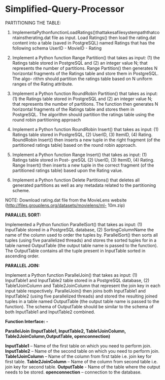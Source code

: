 # Simplified-Query-Processor

PARTITIONING THE TABLE:

1. ImplementaPythonfunctionLoadRatings()thattakesafilesystempaththatcontainstherating.dat file as input. Load Ratings() then      load the rating.dat content into a table (saved in PostgreSQL) named Ratings that has the following schema
                                          UserID - MovieID - Rating

2. Implement a Python function Range Partition() that takes as input: (1) the Ratings table stored in PostgreSQL and (2) an      integer value N; that represents the number of partitions. Range Partition() then generates N horizontal fragments of the      Ratings table and store them in PostgreSQL. The algo- rithm should partition the ratings table based on N uniform ranges of    the Rating attribute.

3. Implement a Python function RoundRobin Partition() that takes as input: (1) the Ratings table stored in PostgreSQL and (2)    an integer value N; that represents the number of partitions. The function then generates N horizontal fragments of the        Ratings table and stores them in PostgreSQL. The algorithm should partition the ratings table using the round robin            partitioning approach

4. Implement a Python function RoundRobin Insert() that takes as input: (1) Ratings table stored in PostgreSQL, (2) UserID,      (3) ItemID, (4) Rating. RoundRobin Insert() then inserts a new tuple in the right fragment (of the partitioned ratings        table) based on the round robin approach.

5. Implement a Python function Range Insert() that takes as input: (1) Ratings table stored in Post- greSQL (2) UserID, (3)      ItemID, (4) Rating. Range Insert() then inserts a new tuple in the correct fragment (of the partitioned ratings table)        based upon the Rating value.

6. Implement a Python function Delete Partitions() that deletes all generated partitions as well as any metadata related to      the partitioning scheme.

NOTE: Download rating.dat file from the MovieLens website (http://files.grouplens.org/datasets/movielens/ml- 10m.zip)
                                           
**PARALLEL SORT:**

Implemented a Python function ParallelSort() that takes as input: (1) InputTable stored in a PostgreSQL database, (2) SortingColumnName the name of the column used to order the tuples by. ParallelSort() then sorts all tuples (using five parallelized threads) and stores the sorted tuples for in a table named OutputTable (the output table name is passed to the function). The OutputTable contains all the tuple present in InputTable sorted in ascending order.

**PARALLEL JOIN:**

Implement a Python function ParallelJoin() that takes as input: (1) InputTable1 and InputTable2 table stored in a PostgreSQL database, (2) Table1JoinColumn and Table2JoinColumn that represent the join key in each input table respectively. ParallelJoin() then joins both InputTable1 and InputTable2 (using five parallelized threads) and stored the resulting joined tuples in a table named OutputTable (the output table name is passed to the function). The schema of OutputTable should be similar to the schema of both InputTable1 and InputTable2 combined.

**Function Interface: -**

**ParallelJoin (InputTable1, InputTable2, Table1JoinColumn, Table2JoinColumn,OutputTable, openconnection)**

**InputTable1** – Name of the first table on which you need to perform join.
**InputTable2** – Name of the second table on which you need to perform join.
**Table1JoinColumn** – Name of the column from first table i.e. join key for first table.
**Table2JoinColumn** – Name of the column from second table i.e. join key for second table.
**OutputTable** - Name of the table where the output needs to be stored.
**openconnection** – connection to the database.
                                                                 
                                                                
